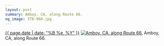 ```yaml
---
layout: post
summary: Amboy, CA, along Route 66.
og_image: 378-968.jpg
---
```


<p>
  <time><a href="/378">{{ page.date | date: "%B %e, %Y" }}</a></time>
  <a href="/378"><img src="{{ site.assets_url }}/378-484.jpg" srcset="{{ site.assets_url }}/378-968.jpg 968w, {{ site.assets_url }}/378-726.jpg 726w, {{ site.assets_url }}/378-484.jpg 484w, {{ site.assets_url }}/378-242.jpg 242w" sizes="(min-width: 700px) 50vw, calc(100vw - 2rem)" alt="Amboy, CA, along Route 66." /></a>
  <span>Amboy, CA, along Route 66.</span>
</p>

